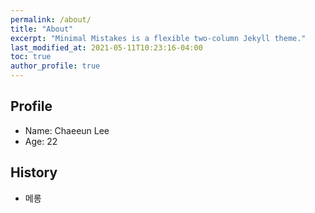 ```yaml
---
permalink: /about/
title: "About"
excerpt: "Minimal Mistakes is a flexible two-column Jekyll theme."
last_modified_at: 2021-05-11T10:23:16-04:00
toc: true
author_profile: true
---
```


## Profile

- Name: Chaeeun Lee
- Age: 22

## History

- 메롱
